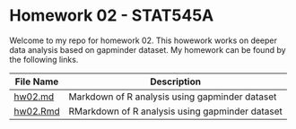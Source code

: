 # Homework 02 - STAT545A
Welcome to my repo for homework 02. This howework works on deeper data analysis based on gapminder dataset. My homework can be found by the following links.

File Name | Description
------------|------------ 
[hw02.md](https://github.com/STAT545-UBC-students/hw02-lh563/blob/master/hw02.md) | Markdown of R analysis using gapminder dataset
[hw02.Rmd](https://github.com/STAT545-UBC-students/hw02-lh563/blob/master/hw02.Rmd) | RMarkdown of R analysis using gapminder dataset


